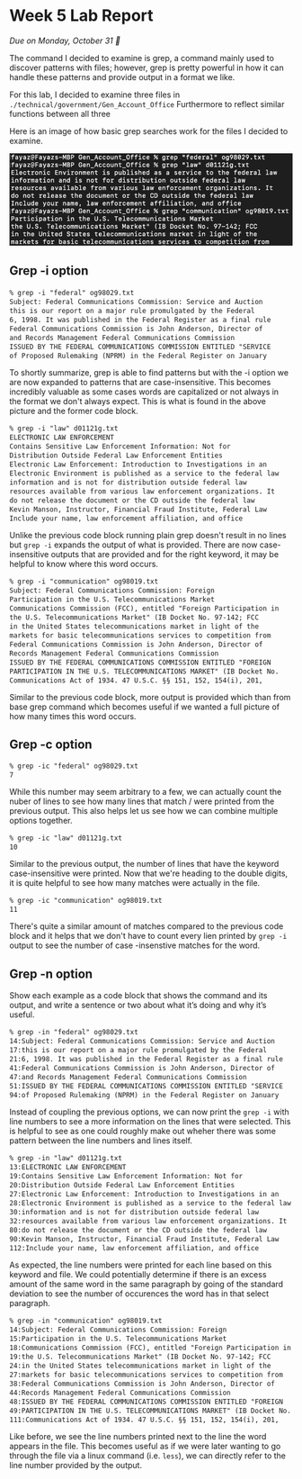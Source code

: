 # __Week 5 Lab Report__
*Due on Monday, October 31 🎃*

The command I decided to examine is grep, a command mainly used to discover patterns with files; however, grep is pretty powerful in how it can handle these patterns and provide output in a format we like. 

For this lab, I decided to examine three files in `./technical/government/Gen_Account_Office`
Furthermore to reflect similar functions between all three 

Here is an image of how basic grep searches work for the files I decided to examine.

![Image](pics/start.png)

## Grep -i option

```
% grep -i "federal" og98029.txt      
Subject: Federal Communications Commission: Service and Auction
this is our report on a major rule promulgated by the Federal
6, 1998. It was published in the Federal Register as a final rule
Federal Communications Commission is John Anderson, Director of
and Records Management Federal Communications Commission
ISSUED BY THE FEDERAL COMMUNICATIONS COMMISSION ENTITLED "SERVICE
of Proposed Rulemaking (NPRM) in the Federal Register on January
```

To shortly summarize, grep is able to find patterns but with the -i option we are now expanded to patterns that are
case-insensitive. This becomes incredibly valuable as some cases words are capitalized or not always in the format 
we don't always expect. This is what is found in the above picture and the former code block.

```
% grep -i "law" d01121g.txt       
ELECTRONIC LAW ENFORCEMENT
Contains Sensitive Law Enforcement Information: Not for
Distribution Outside Federal Law Enforcement Entities
Electronic Law Enforcement: Introduction to Investigations in an
Electronic Environment is published as a service to the federal law
information and is not for distribution outside federal law
resources available from various law enforcement organizations. It
do not release the document or the CD outside the federal law
Kevin Manson, Instructor, Financial Fraud Institute, Federal Law
Include your name, law enforcement affiliation, and office
```

Unlike the previous code block running plain grep doesn't result in no lines but `grep -i` expands the output of what is provided.
There are now case-insensitive outputs that are provided and for the right keyword, it may be helpful to know where this word occurs.

```
% grep -i "communication" og98019.txt
Subject: Federal Communications Commission: Foreign
Participation in the U.S. Telecommunications Market
Communications Commission (FCC), entitled "Foreign Participation in
the U.S. Telecommunications Market" (IB Docket No. 97-142; FCC
in the United States telecommunications market in light of the
markets for basic telecommunications services to competition from
Federal Communications Commission is John Anderson, Director of
Records Management Federal Communications Commission
ISSUED BY THE FEDERAL COMMUNICATIONS COMMISSION ENTITLED "FOREIGN
PARTICIPATION IN THE U.S. TELECOMMUNICATIONS MARKET" (IB Docket No.
Communications Act of 1934. 47 U.S.C. §§ 151, 152, 154(i), 201,
```

Similar to the previous code block, more output is provided which than from base grep command which becomes useful if we wanted a full picture 
of how many times this word occurs.

## Grep -c option
```
% grep -ic "federal" og98029.txt     
7
```

While this number may seem arbitrary to a few, we can actually count the nuber of lines to see how many lines that match / were printed from
the previous output. This also helps let us see how we can combine multiple options together.

```
% grep -ic "law" d01121g.txt         
10
```

Similar to the previous output, the number of lines that have the keyword case-insensitive were printed. Now that we're heading to the double digits,
it is quite helpful to see how many matches were actually in the file.

```
% grep -ic "communication" og98019.txt
11
```
There's quite a similar amount of matches compared to the previous code block and it helps that we don't have to count every lien printed by `grep -i` output 
to see the number of case -insenstive matches for the word.

## Grep -n option
Show each example as a code block that shows the command and its output, and write a sentence or two about what it’s doing and why it’s useful.
```
% grep -in "federal" og98029.txt     
14:Subject: Federal Communications Commission: Service and Auction
17:this is our report on a major rule promulgated by the Federal
21:6, 1998. It was published in the Federal Register as a final rule
41:Federal Communications Commission is John Anderson, Director of
47:and Records Management Federal Communications Commission
51:ISSUED BY THE FEDERAL COMMUNICATIONS COMMISSION ENTITLED "SERVICE
94:of Proposed Rulemaking (NPRM) in the Federal Register on January
```

Instead of coupling the previous options, we can now print the `grep -i` with line numbers to see a more information on the lines 
that were selected. This is helpful to see as one could roughly make out wheher there was some pattern between the line numbers and
lines itself.

```
% grep -in "law" d01121g.txt         
13:ELECTRONIC LAW ENFORCEMENT
19:Contains Sensitive Law Enforcement Information: Not for
20:Distribution Outside Federal Law Enforcement Entities
27:Electronic Law Enforcement: Introduction to Investigations in an
28:Electronic Environment is published as a service to the federal law
30:information and is not for distribution outside federal law
32:resources available from various law enforcement organizations. It
80:do not release the document or the CD outside the federal law
90:Kevin Manson, Instructor, Financial Fraud Institute, Federal Law
112:Include your name, law enforcement affiliation, and office
```
As expected, the line numbers were printed for each line based on this keyword and file. We could potentially determine if there is an 
excess amount of the same word in the same paragraph by going of the standard deviation to see the number of occurences the word
has in that select paragraph.


```
% grep -in "communication" og98019.txt
14:Subject: Federal Communications Commission: Foreign
15:Participation in the U.S. Telecommunications Market
18:Communications Commission (FCC), entitled "Foreign Participation in
19:the U.S. Telecommunications Market" (IB Docket No. 97-142; FCC
24:in the United States telecommunications market in light of the
27:markets for basic telecommunications services to competition from
38:Federal Communications Commission is John Anderson, Director of
44:Records Management Federal Communications Commission
48:ISSUED BY THE FEDERAL COMMUNICATIONS COMMISSION ENTITLED "FOREIGN
49:PARTICIPATION IN THE U.S. TELECOMMUNICATIONS MARKET" (IB Docket No.
111:Communications Act of 1934. 47 U.S.C. §§ 151, 152, 154(i), 201,
```
Like before, we see the line numbers printed next to the line the word appears in the file. This becomes useful as if we were later
wanting to go through the file via a linux command (i.e. `less`), we can directly refer to the line number provided by the output.
